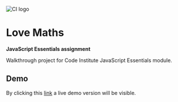 ![CI logo](https://codeinstitute.s3.amazonaws.com/fullstack/ci_logo_small.png)

# Love Maths

**JavaScript Essentials assignment**

Walkthrough project for Code Institute JavaScript Essentials module.

## Demo

By clicking this [link](https://daph1986.github.io/Love-maths/) a live demo version will be visible.
